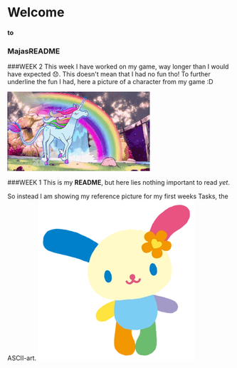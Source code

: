 
# Welcome
#### to 
### MajasREADME

###WEEK 2
This week I have worked on my game, way longer than I would have expected 😞. This doesn't mean that I had no fun tho! 
To further underline the fun I had, here a picture of a character from my game :D

![Image](unicorn.gif)

###WEEK 1
This is my **README**, but here lies nothing important to read *yet*.

So instead I am showing my reference picture for my first weeks Tasks, the ASCII-art.
![Image](Usahana.webp)

